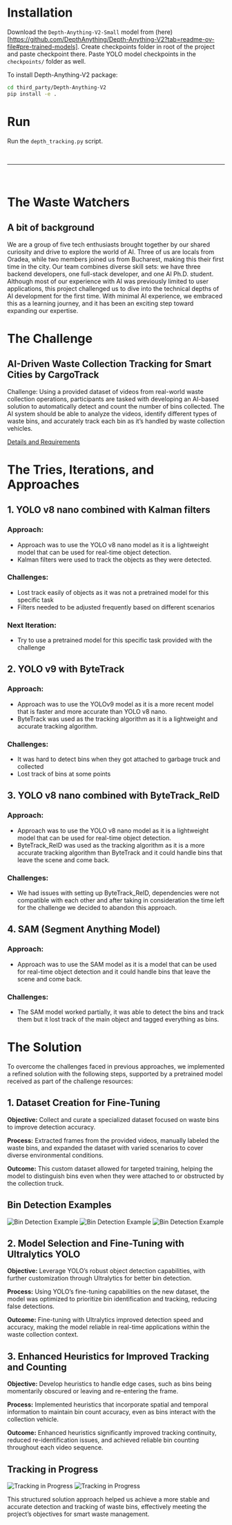 # Installation

Download the `Depth-Anything-V2-Small` model from (here)[https://github.com/DepthAnything/Depth-Anything-V2?tab=readme-ov-file#pre-trained-models]. 
Create checkpoints folder in root of the project and paste checkpoint there. 
Paste YOLO model checkpoints in the `checkpoints/` folder as well.


To install Depth-Anything-V2 package:
```sh
cd third_party/Depth-Anything-V2
pip install -e .
```

# Run

Run the `depth_tracking.py` script.

<br><hr><br>

# The Waste Watchers

## A bit of background

We are a group of five tech enthusiasts brought together by our shared curiosity and drive to explore the world of AI. Three of us are locals from Oradea, while two members joined us from Bucharest, making this their first time in the city. Our team combines diverse skill sets: we have three backend developers, one full-stack developer, and one AI Ph.D. student. Although most of our experience with AI was previously limited to user applications, this project challenged us to dive into the technical depths of AI development for the first time. With minimal AI experience, we embraced this as a learning journey, and it has been an exciting step toward expanding our expertise.

# The Challenge

## AI-Driven Waste Collection Tracking for Smart Cities by CargoTrack

Challenge: Using a provided dataset of videos from real-world waste collection operations, participants are tasked with developing an AI-based solution to automatically detect and count the number of bins collected. The AI system should be able to analyze the videos, identify different types of waste bins, and accurately track each bin as it’s handled by waste collection vehicles.

[Details and Requirements](https://drive.google.com/file/d/18xBsGDdab9emjsYfdxEmSoyn4cir1C1j/view?usp=drive_link)

# The Tries, Iterations, and Approaches

## 1. YOLO v8 nano combined with Kalman filters
### Approach: 
- Approach was to use the YOLO v8 nano model as it is a lightweight model that can be used for real-time object detection.
- Kalman filters were used to track the objects as they were detected.
### Challenges: 
- Lost track easily of objects as it was not a pretrained model for this specific task
- Filters needed to be adjusted frequently based on different scenarios
### Next Iteration:
- Try to use a pretrained model for this specific task provided with the challenge

## 2. YOLO v9 with ByteTrack
### Approach:
- Approach was to use the YOLOv9 model as it is a more recent model that is faster and more accurate than YOLO v8 nano.
- ByteTrack was used as the tracking algorithm as it is a lightweight and accurate tracking algorithm.
### Challenges:
- It was hard to detect bins when they got attached to garbage truck and collected
- Lost track of bins at some points

## 3. YOLO v8 nano combined with ByteTrack_ReID
### Approach: 
- Approach was to use the YOLO v8 nano model as it is a lightweight model that can be used for real-time object detection.
- ByteTrack_ReID was used as the tracking algorithm as it is a more accurate tracking algorithm than ByteTrack and it could handle bins that leave the scene and come back.
### Challenges: 
- We had issues with setting up ByteTrack_ReID, dependencies were not compatible with each other and after taking in consideration the time left for the challenge we decided to abandon this approach.

## 4. SAM (Segment Anything Model)
### Approach: 
- Approach was to use the SAM model as it is a model that can be used for real-time object detection and it could handle bins that leave the scene and come back.
### Challenges: 
- The SAM model worked partially, it was able to detect the bins and track them but it lost track of the main object and tagged everything as bins.

# The Solution


To overcome the challenges faced in previous approaches, we implemented a refined solution with the following steps, supported by a pretrained model received as part of the challenge resources:

## 1. Dataset Creation for Fine-Tuning

**Objective:** Collect and curate a specialized dataset focused on waste bins to improve detection accuracy.

**Process:** Extracted frames from the provided videos, manually labeled the waste bins, and expanded the dataset with varied scenarios to cover diverse environmental conditions.

**Outcome:** This custom dataset allowed for targeted training, helping the model to distinguish bins even when they were attached to or obstructed by the collection truck.

## Bin Detection Examples
![Bin Detection Example](images/image1.png)
![Bin Detection Example](images/image4.png)
![Bin Detection Example](images/image5.png)



## 2. Model Selection and Fine-Tuning with Ultralytics YOLO

**Objective:** Leverage YOLO’s robust object detection capabilities, with further customization through Ultralytics for better bin detection.

**Process:** Using YOLO’s fine-tuning capabilities on the new dataset, the model was optimized to prioritize bin identification and tracking, reducing false detections.

**Outcome:** Fine-tuning with Ultralytics improved detection speed and accuracy, making the model reliable in real-time applications within the waste collection context.

## 3. Enhanced Heuristics for Improved Tracking and Counting

**Objective:** Develop heuristics to handle edge cases, such as bins being momentarily obscured or leaving and re-entering the frame.

**Process:** Implemented heuristics that incorporate spatial and temporal information to maintain bin count accuracy, even as bins interact with the collection vehicle.

**Outcome:** Enhanced heuristics significantly improved tracking continuity, reduced re-identification issues, and achieved reliable bin counting throughout each video sequence.

## Tracking in Progress
![Tracking in Progress](images/image2.png)
![Tracking in Progress](images/image3.png)

This structured solution approach helped us achieve a more stable and accurate detection and tracking of waste bins, effectively meeting the project’s objectives for smart waste management.
